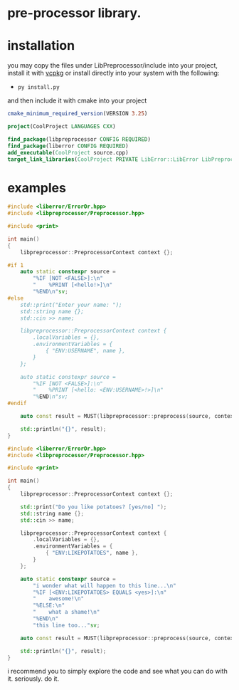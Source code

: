# pre-processor library.

# installation

you may copy the files under LibPreprocessor/include into your project, install it with [vcpkg](https://github.com/echites/vcpkg-registry) or install directly into your system with the following: 

* ``py install.py``

and then include it with cmake into your project

```cmake
cmake_minimum_required_version(VERSION 3.25)

project(CoolProject LANGUAGES CXX)

find_package(libpreprocessor CONFIG REQUIRED)
find_package(liberror CONFIG REQUIRED)
add_executable(CoolProject source.cpp)
target_link_libraries(CoolProject PRIVATE LibError::LibError LibPreprocessor::LibPreprocessor)
```

# examples
```c++
#include <liberror/ErrorOr.hpp>
#include <libpreprocessor/Preprocessor.hpp>

#include <print>

int main()
{
    libpreprocessor::PreprocessorContext context {};

#if 1
    auto static constexpr source =
        "%IF [NOT <FALSE>]:\n"
        "    %PRINT [<hello!>]\n"
        "%END\n"sv;
#else
    std::print("Enter your name: ");
    std::string name {};
    std::cin >> name;

    libpreprocessor::PreprocessorContext context {
        .localVariables = {},
        .environmentVariables = {
            { "ENV:USERNAME", name },
        }
    };

    auto static constexpr source =
        "%IF [NOT <FALSE>]:\n"
        "    %PRINT [<hello: <ENV:USERNAME>!>]\n"
        "%END\n"sv;
#endif

    auto const result = MUST(libpreprocessor::preprocess(source, context));

    std::println("{}", result);
}
```

```c++
#include <liberror/ErrorOr.hpp>
#include <libpreprocessor/Preprocessor.hpp>

#include <print>

int main()
{
    libpreprocessor::PreprocessorContext context {};

    std::print("Do you like potatoes? [yes/no] ");
    std::string name {};
    std::cin >> name;

    libpreprocessor::PreprocessorContext context {
        .localVariables = {},
        .environmentVariables = {
            { "ENV:LIKEPOTATOES", name },
        }
    };

    auto static constexpr source =
        "i wonder what will happen to this line...\n"
        "%IF [<ENV:LIKEPOTATOES> EQUALS <yes>]:\n"
        "    awesome!\n"
        "%ELSE:\n"
        "    what a shame!\n"
        "%END\n"
        "this line too..."sv;

    auto const result = MUST(libpreprocessor::preprocess(source, context));

    std::println("{}", result);
}
```

i recommend you to simply explore the code and see what you can do with it. seriously. do it.


